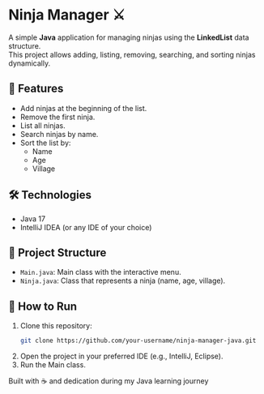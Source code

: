 # Ninja Manager ⚔️

A simple **Java** application for managing ninjas using the **LinkedList** data structure.  
This project allows adding, listing, removing, searching, and sorting ninjas dynamically.

## 🚀 Features
- Add ninjas at the beginning of the list.
- Remove the first ninja.
- List all ninjas.
- Search ninjas by name.
- Sort the list by:
  - Name
  - Age
  - Village

## 🛠️ Technologies
- Java 17
- IntelliJ IDEA (or any IDE of your choice)

## 📂 Project Structure
- `Main.java`: Main class with the interactive menu.
- `Ninja.java`: Class that represents a ninja (name, age, village).

## 📌 How to Run
1. Clone this repository:
   ```bash
   git clone https://github.com/your-username/ninja-manager-java.git
2. Open the project in your preferred IDE (e.g., IntelliJ, Eclipse).
3. Run the Main class.

Built with ☕ and dedication during my Java learning journey
